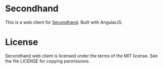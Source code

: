 # Secondhand

This is a web client for [Secondhand](http://github.com/GeneralMaximus/secondhand). Built with AngularJS.


# License

Secondhand web client is licensed under the terms of the MIT license. See the file LICENSE for copying permissions.

